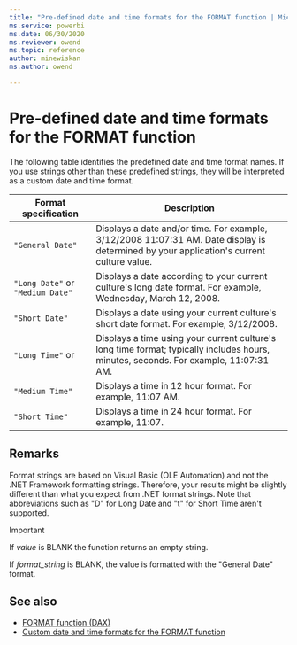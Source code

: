 ```yaml
---
title: "Pre-defined date and time formats for the FORMAT function | Microsoft Docs"
ms.service: powerbi 
ms.date: 06/30/2020
ms.reviewer: owend
ms.topic: reference
author: minewiskan
ms.author: owend

---
```

# Pre-defined date and time formats for the FORMAT function

The following table identifies the predefined date and time format names. If you use strings other than these predefined strings, they will be interpreted as a custom date and time format.

|Format specification|Description|
|------------------------|---------------|
|`"General Date"`|Displays a date and/or time. For example, 3/12/2008 11:07:31 AM. Date display is determined by your application's current culture value.|
|`"Long Date"` or `"Medium Date"`|Displays a date according to your current culture's long date format. For example, Wednesday, March 12, 2008.|
|`"Short Date"`|Displays a date using your current culture's short date format. For example, 3/12/2008.|  
|`"Long Time"` or|Displays a time using your current culture's long time format; typically includes hours, minutes, seconds. For example, 11:07:31 AM.|
|`"Medium Time"`|Displays a time in 12 hour format. For example, 11:07 AM.|
|`"Short Time"`|Displays a time in 24 hour format. For example, 11:07.|

## Remarks

Format strings are based on Visual Basic (OLE Automation) and not the .NET Framework formatting strings. Therefore, your results might be slightly different than what you expect from .NET format strings. Note that abbreviations such as "D" for Long Date and "t" for Short Time aren't supported.

> [!IMPORTANT]
> If *value* is BLANK the function returns an empty string.
>
> If *format_string* is BLANK, the value is formatted with the "General Date" format.

## See also

- [FORMAT function (DAX)](format-function-dax.md)
- [Custom date and time formats for the FORMAT function](custom-date-and-time-formats-for-the-format-function.md)  
